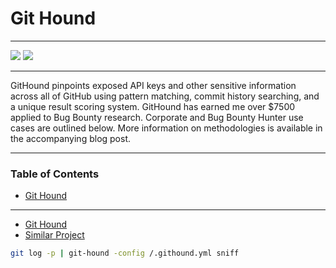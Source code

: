 # Git Hound

---

![](https://img.shields.io/github/commit-activity/m/ezekg/git-hound)
![](https://img.shields.io/github/last-commit/ezekg/git-hound)

---

GitHound pinpoints exposed API keys and other sensitive information across all of GitHub using pattern matching, commit history searching, and a unique result scoring system. GitHound has earned me over $7500 applied to Bug Bounty research. Corporate and Bug Bounty Hunter use cases are outlined below. More information on methodologies is available in the accompanying blog post.

---

<!-- START doctoc generated TOC please keep comment here to allow auto update -->
<!-- DON'T EDIT THIS SECTION, INSTEAD RE-RUN doctoc TO UPDATE -->
### Table of Contents

- [Git Hound](#git-hound)

<!-- END doctoc generated TOC please keep comment here to allow auto update -->

---

- [Git Hound](https://github.com/ezekg/git-hound.git)
- [Similar Project](https://github.com/tillson/git-hound)

```bash
git log -p | git-hound -config /.githound.yml sniff
```
